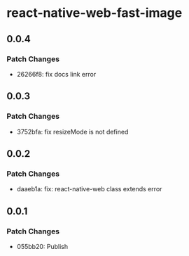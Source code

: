 # react-native-web-fast-image

## 0.0.4

### Patch Changes

- 26266f8: fix docs link error

## 0.0.3

### Patch Changes

- 3752bfa: fix resizeMode is not defined

## 0.0.2

### Patch Changes

- daaeb1a: fix: react-native-web class extends error

## 0.0.1

### Patch Changes

- 055bb20: Publish
